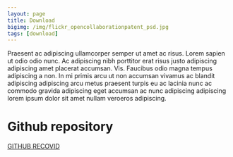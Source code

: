```yaml
---
layout: page
title: Download
bigimg: /img/flickr_opencollaborationpatent_psd.jpg
tags: [download]
---
```


Praesent ac adipiscing ullamcorper semper ut amet ac risus. Lorem sapien ut odio odio nunc. Ac adipiscing nibh porttitor erat risus justo adipiscing adipiscing amet placerat accumsan. Vis. Faucibus odio magna tempus adipiscing a non. In mi primis arcu ut non accumsan vivamus ac blandit adipiscing adipiscing arcu metus praesent turpis eu ac lacinia nunc ac commodo gravida adipiscing eget accumsan ac nunc adipiscing adipiscing lorem ipsum dolor sit amet nullam veroeros adipiscing.


# Github repository

[GITHUB RECOVID](https://github.com/Recovid/)
